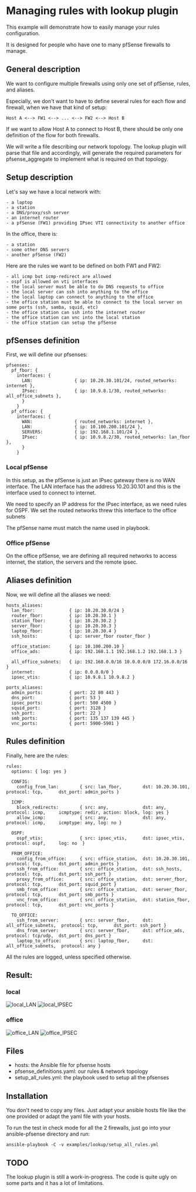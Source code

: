 # Managing rules with lookup plugin

This example will demonstrate how to easily manage your rules configuration.

It is designed for people who have one to many pfSense firewalls to manage.

## General description

We want to configure multiple firewalls using only one set of pfSense, rules, and aliases.

Especially, we don't want to have to define several rules for each flow and firewall, when we have that kind of setup:
```
Host A <--> FW1 <--> ... <--> FW2 <--> Host B
```
If we want to allow Host A to connect to Host B, there should be only one definition of the flow for both firewalls.

We will write a file describing our network topology. The lookup plugin will parse that file and accordingly, will generate the required parameters for pfsense_aggregate to implement what is required on that topology.

## Setup description

Let's say we have a local network with:
```
- a laptop
- a station
- a DNS/proxy/ssh server
- an internet router
- a pfSense (FW1) providing IPsec VTI connectivity to another office
```


In the office, there is:
```
- a station
- some other DNS servers
- another pfSense (FW2)
```


Here are the rules we want to be defined on both FW1 and FW2:
```
- all icmp but icmp-redirect are allowed
- ospf is allowed on vti interfaces
- the local server must be able to do DNS requests to office
- the local server can ssh into anything to the office
- the local laptop can connect to anything to the office
- the office station must be able to connect to the local server on some ports (ssh, samba, squid, etc)
- the office station can ssh into the internet router
- the office station can vnc into the local station
- the office station can setup the pfSense
```

## pfSenses definition

First, we will define our pfsenses:
```
pfsenses:
  pf_fbor: {
    interfaces: {
      LAN:                { ip: 10.20.30.101/24, routed_networks: internet },
      IPsec:              { ip: 10.9.8.1/30, routed_networks: all_office_subnets },
      }
    }
  pf_office: {
    interfaces: {
      WAN:                { routed_networks: internet },
      LAN:                { ip: 10.100.200.101/24 },
      SERVERS:            { ip: 192.168.1.101/24 },
      IPsec:              { ip: 10.9.8.2/30, routed_networks: lan_fbor },
      }
    }
```

### Local pfSense

In this setup, as the pfSense is just an IPsec gateway there is no WAN interface. The LAN interface has the address 10.20.30.101 and this is the interface used to connect to internet.

We need to specify an IP address for the IPsec interface, as we need rules for OSPF. We set the routed networks threw this interface to the office subnets

The pfSense name must match the name used in playbook.

### Office pfSense

On the office pfSense, we are defining all required networks to access internet, the station, the servers and the remote ipsec.

## Aliases definition

Now, we will define all the aliases we need:
```
hosts_aliases:
  lan_fbor:             { ip: 10.20.30.0/24 }
  router_fbor:          { ip: 10.20.30.1 }
  station_fbor:         { ip: 10.20.30.2 }
  server_fbor:          { ip: 10.20.30.3 }
  laptop_fbor:          { ip: 10.20.30.4 }
  ssh_hosts:            { ip: server_fbor router_fbor }

  office_station:       { ip: 10.100.200.10 }
  office_ads:           { ip: 192.168.1.1 192.168.1.2 192.168.1.3 }

  all_office_subnets:   { ip: 192.168.0.0/16 10.0.0.0/8 172.16.0.0/16 }
  internet:             { ip: 0.0.0.0/0 }
  ipsec_vtis:           { ip: 10.9.8.1 10.9.8.2 }

ports_aliases:
  admin_ports:          { port: 22 80 443 }
  dns_port:             { port: 53 }
  ipsec_ports:          { port: 500 4500 }
  squid_port:           { port: 3128 }
  ssh_port:             { port: 22 }
  smb_ports:            { port: 135 137 139 445 }
  vnc_ports:            { port: 5900-5901 }
```

## Rules definition
Finally, here are the rules:
```
rules:
  options: { log: yes }

  CONFIG:
    config_from_lan:        { src: lan_fbor,        dst: 10.20.30.101,        protocol: tcp,      dst_port: admin_ports }

  ICMP:
    block_redirects:        { src: any,             dst: any,                 protocol: icmp,     icmptype: redir, action: block, log: yes }
    allow_icmp:             { src: any,             dst: any,                 protocol: icmp,     icmptype: any, log: no }

  OSPF:
    ospf_vtis:              { src: ipsec_vtis,      dst: ipsec_vtis,          protocol: ospf,     log: no  }

  FROM_OFFICE:
    config_from_office:     { src: office_station,  dst: 10.20.30.101,        protocol: tcp,      dst_port: admin_ports }
    ssh_from_office:        { src: office_station,  dst: ssh_hosts,           protocol: tcp,      dst_port: ssh_port }
    proxy_from_office:      { src: office_station,  dst: server_fbor,         protocol: tcp,      dst_port: squid_port }
    smb_from_office:        { src: office_station,  dst: server_fbor,         protocol: tcp,      dst_port: smb_ports }
    vnc_from_office:        { src: office_station,  dst: station_fbor,        protocol: tcp,      dst_port: vnc_ports }

  TO_OFFICE:
    ssh_from_server:        { src: server_fbor,     dst: all_office_subnets,  protocol: tcp,      dst_port: ssh_port }
    dns_from_server:        { src: server_fbor,     dst: office_ads,          protocol: tcp/udp,  dst_port: dns_port }
    laptop_to_office:       { src: laptop_fbor,     dst: all_office_subnets,  protocol: any }
```

All the rules are logged, unless specified otherwise.

## Result:

### local

![local_LAN](https://github.com/opoplawski/ansible-pfsense/blob/master/examples/lookup/images/local_LAN.PNG)
![local_IPSEC](https://github.com/opoplawski/ansible-pfsense/blob/master/examples/lookup/images/local_IPSEC.PNG)

### office

![office_LAN](https://github.com/opoplawski/ansible-pfsense/blob/master/examples/lookup/images/office_LAN.PNG)
![office_IPSEC](https://github.com/opoplawski/ansible-pfsense/blob/master/examples/lookup/images/office_IPSEC.PNG)

## Files

* hosts: the Ansible file for pfsense hosts
* pfsense_definitions.yaml: our rules & network topology
* setup_all_rules.yml: the playbook used to setup all the pfsenses

## Installation

You don't need to copy any files. Just adapt your ansible hosts file like the one
provided or adapt the yaml file with your hosts.

To run the test in check mode for all the 2 firewalls, just go into your ansible-pfsense
directory and run:

```
ansible-playbook -C -v examples/lookup/setup_all_rules.yml
```

## TODO

The lookup plugin is still a work-in-progress. The code is quite ugly on some parts and it has a lot of limitations.
